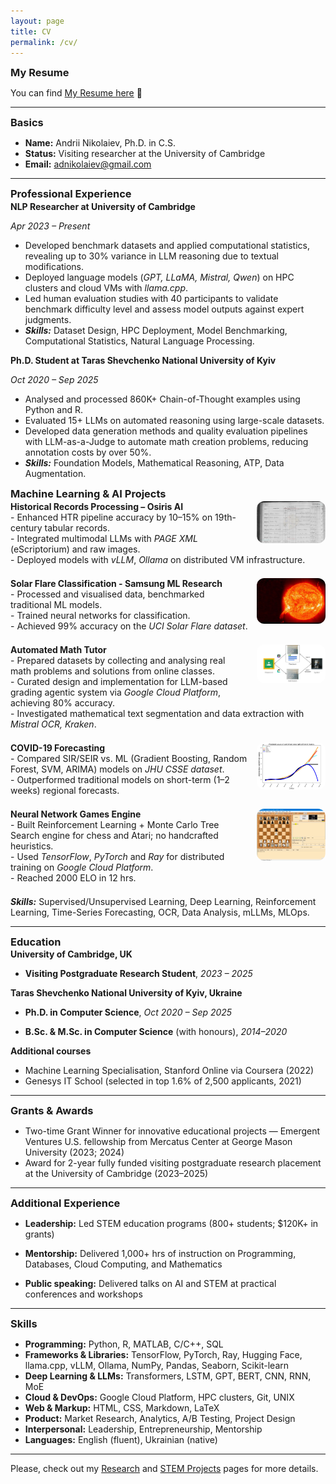 ```yaml
---
layout: page
title: CV
permalink: /cv/
---
```


<link rel="stylesheet" href="{{ '/assets/css/custom.css' | relative_url }}">

<style>
    h3, h4 {
    margin-top: 0.1em !important;
    margin-bottom: 0.1em !important;
    }

    p {
        margin-bottom: 0.1em !important;
    }
</style>

### My Resume

You can find [My Resume here](https://drive.google.com/file/d/18pMB6NeitQo6tkjREOafO4ElGAn1hCGv/view?usp=drive_link) 📄

---

### Basics
- **Name:** Andrii Nikolaiev, Ph.D. in C.S.
- **Status:** Visiting researcher at the University of Cambridge
- **Email:** [adnikolaiev@gmail.com](mailto:adnikolaiev@gmail.com)

---

### Professional Experience

#### NLP Researcher at University of Cambridge
_Apr 2023 – Present_
- Developed benchmark datasets and applied computational statistics, revealing up to 30% variance in LLM reasoning due to textual modifications.
- Deployed language models (_GPT, LLaMA, Mistral, Qwen_) on HPC clusters and cloud VMs with _llama.cpp_.
- Led human evaluation studies with 40 participants to validate benchmark difficulty level and assess model outputs against expert judgments.
- _**Skills:**_ Dataset Design, HPC Deployment, Model Benchmarking, Computational Statistics, Natural Language Processing.

#### Ph.D. Student at Taras Shevchenko National University of Kyiv
_Oct 2020 – Sep 2025_
- Analysed and processed 860K+ Chain-of-Thought examples using Python and R.
- Evaluated 15+ LLMs on automated reasoning using large-scale datasets.
- Developed data generation methods and quality evaluation pipelines with LLM-as-a-Judge to automate math creation problems, reducing annotation costs by over 50%.
- _**Skills:**_ Foundation Models, Mathematical Reasoning, ATP, Data Augmentation.

### Machine Learning & AI Projects

<div style="overflow: hidden; margin-bottom: 1.5em;">
  <img src="/images/osiris.jpg" alt="Historical Records Processing" style="float: right; width: 110px; margin-left: 1em; margin-bottom: 0.5em; border-radius: 12px;">
  <strong>Historical Records Processing – Osiris AI</strong><br>
  - Enhanced HTR pipeline accuracy by 10–15% on 19th-century tabular records.<br>
  - Integrated multimodal LLMs with <em>PAGE XML</em> (eScriptorium) and raw images.<br>
  - Deployed models with <em>vLLM</em>, <em>Ollama</em> on distributed VM infrastructure.
</div>

<div style="overflow: hidden; margin-bottom: 1.5em;">
  <img src="/images/solar.png" alt="Solar Flare Classification" style="float: right; width: 110px; margin-left: 1em; margin-bottom: 0.5em; border-radius: 12px;">
  <strong>Solar Flare Classification - Samsung ML Research</strong><br>
  - Processed and visualised data, benchmarked traditional ML models.<br>
  - Trained neural networks for classification.<br>
  - Achieved 99% accuracy on the <em>UCI Solar Flare dataset</em>.<br>
</div>

<div style="overflow: hidden; margin-bottom: 1.5em;">
  <img src="/images/ai_tutor.png" alt="Automated Math Tutor" style="float: right; width: 110px; margin-left: 1em; margin-bottom: 0.5em; border-radius: 12px;">
  <strong>Automated Math Tutor</strong><br>
  - Prepared datasets by collecting and analysing real math problems and solutions from online classes.<br>
  - Curated design and implementation for LLM-based grading agentic system via <em>Google Cloud Platform</em>, achieving 80% accuracy.<br>
  - Investigated mathematical text segmentation and data extraction with <em>Mistral OCR, Kraken</em>.
</div>

<div style="overflow: hidden; margin-bottom: 1.5em;">
  <img src="/images/covid.png" alt="Pandemics Forecasting" style="float: right; width: 110px; margin-left: 1em; margin-bottom: 0.5em; border-radius: 12px;">
  <strong>COVID-19 Forecasting</strong><br>
  - Compared SIR/SEIR vs. ML (Gradient Boosting, Random Forest, SVM, ARIMA) models on <em>JHU CSSE dataset</em>.<br>
  - Outperformed traditional models on short-term (1–2 weeks) regional forecasts.
</div>

<div style="overflow: hidden; margin-bottom: 1.5em;">
  <img src="/images/chess.png" alt="NN engine" style="float: right; width: 110px; margin-left: 1em; margin-bottom: 0.5em; border-radius: 12px;">
  <strong>Neural Network Games Engine</strong><br>
  - Built Reinforcement Learning + Monte Carlo Tree Search engine for chess and Atari; no handcrafted heuristics.<br>
  - Used <em>TensorFlow</em>, <em>PyTorch</em> and <em>Ray</em> for distributed training on <em>Google Cloud Platform</em>.<br>
  - Reached 2000 ELO in 12 hrs.
</div>

<em><strong>Skills:</strong></em> Supervised/Unsupervised Learning, Deep Learning, Reinforcement Learning, Time-Series Forecasting, OCR, Data Analysis, mLLMs, MLOps.

---

### Education

#### University of Cambridge, UK
- **Visiting Postgraduate Research Student**, _2023 – 2025_  

#### Taras Shevchenko National University of Kyiv, Ukraine
- **Ph.D. in Computer Science**, _Oct 2020 – Sep 2025_  

- **B.Sc. & M.Sc. in Computer Science** (with honours), _2014–2020_

**Additional courses**
- Machine Learning Specialisation, Stanford Online via Coursera (2022)
- Genesys IT School (selected in top 1.6% of 2,500 applicants, 2021)


---

### Grants & Awards

- Two-time Grant Winner for innovative educational projects — Emergent Ventures U.S. fellowship from Mercatus Center at George Mason University (2023; 2024)
- Award for 2-year fully funded visiting postgraduate research placement at the University of Cambridge (2023–2025)

---

### Additional Experience

- **Leadership:** Led STEM education programs (800+ students; \$120K+ in grants)

- **Mentorship:** Delivered 1,000+ hrs of instruction on Programming, Databases, Cloud Computing, and Mathematics

- **Public speaking:** Delivered talks on AI and STEM at practical conferences and workshops

---

### Skills

- **Programming:** Python, R, MATLAB, C/C++, SQL
- **Frameworks & Libraries:** TensorFlow, PyTorch, Ray, Hugging Face, llama.cpp, vLLM, Ollama, NumPy, Pandas, Seaborn, Scikit-learn
- **Deep Learning & LLMs:** Transformers, LSTM, GPT, BERT, CNN, RNN, MoE
- **Cloud & DevOps:** Google Cloud Platform, HPC clusters, Git, UNIX
- **Web & Markup:** HTML, CSS, Markdown, LaTeX
- **Product:** Market Research, Analytics, A/B Testing, Project Design
- **Interpersonal:** Leadership, Entrepreneurship, Mentorship
- **Languages:** English (fluent), Ukrainian (native)

---

Please, check out my [Research](/research) and [STEM Projects](/stem-projects) pages for more details.